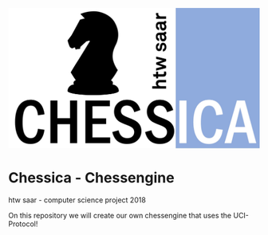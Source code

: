 ![chessica_logo](https://raw.githubusercontent.com/fklein97/Schachengine/master/chessengine/out/artifacts/chessengine/logo.jpg)
# Chessica - Chessengine
htw saar - computer science project 2018

On this repository we will create our own chessengine that uses the UCI-Protocol!
